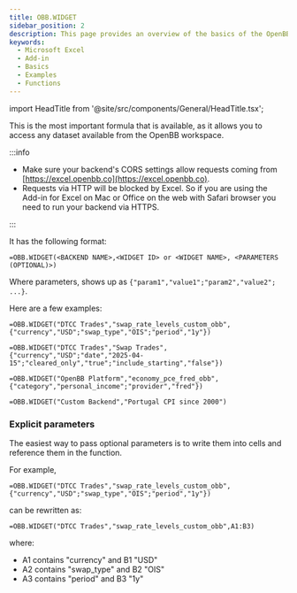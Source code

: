 ```yaml
---
title: OBB.WIDGET
sidebar_position: 2
description: This page provides an overview of the basics of the OpenBB add-in for Microsoft Excel. It covers the basic usage of the add-in and the available functions.
keywords:
  - Microsoft Excel
  - Add-in
  - Basics
  - Examples
  - Functions
---
```


import HeadTitle from '@site/src/components/General/HeadTitle.tsx';

<HeadTitle title="OBB.WIDGET | OpenBB Add-in for Excel Docs" />

This is the most important formula that is available, as it allows you to access any dataset available from the OpenBB workspace.

:::info

- Make sure your backend's CORS settings allow requests coming from [https://excel.openbb.co](https://excel.openbb.co).
- Requests via HTTP will be blocked by Excel. So if you are using the Add-in for Excel on Mac or Office on the web with Safari browser you need to run your backend via HTTPS.

:::

It has the following format:

```excel
=OBB.WIDGET(<BACKEND NAME>,<WIDGET ID> or <WIDGET NAME>, <PARAMETERS (OPTIONAL)>)
```

Where parameters, shows up as `{"param1","value1";"param2","value2"; ...}`.

Here are a few examples:

```excel
=OBB.WIDGET("DTCC Trades","swap_rate_levels_custom_obb",{"currency","USD";"swap_type","OIS";"period","1y"})
```

```excel
=OBB.WIDGET("DTCC Trades","Swap Trades",{"currency","USD";"date","2025-04-15";"cleared_only","true";"include_starting","false"})
```

```excel
=OBB.WIDGET("OpenBB Platform","economy_pce_fred_obb",{"category","personal_income";"provider","fred"})
```

```excel
=OBB.WIDGET("Custom Backend","Portugal CPI since 2000")
```

### Explicit parameters

The easiest way to pass optional parameters is to write them into cells and reference them in the function.

For example,

```excel
=OBB.WIDGET("DTCC Trades","swap_rate_levels_custom_obb",{"currency","USD";"swap_type","OIS";"period","1y"})
```

can be rewritten as:

```excel
=OBB.WIDGET("DTCC Trades","swap_rate_levels_custom_obb",A1:B3)
```

where:

- A1 contains "currency" and B1 "USD"
- A2 contains "swap_type" and B2 "OIS"
- A3 contains "period" and B3 "1y"

